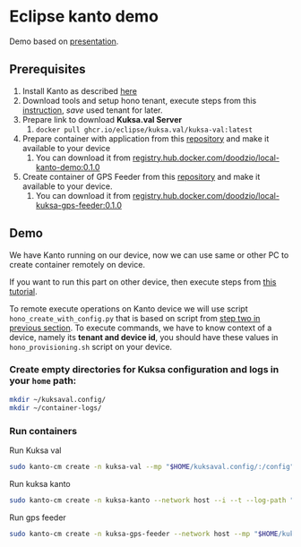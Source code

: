 # Eclipse kanto demo

Demo based on [presentation](https://www.youtube.com/watch?v=bMN_ZiUS3Bc).

## Prerequisites

1. Install Kanto as described [here](https://websites.eclipseprojects.io/kanto/docs/getting-started/install/)
2. Download tools and setup hono tenant, execute steps from this [instruction](https://websites.eclipseprojects.io/kanto/docs/getting-started/hono/), *save* used tenant for later.
3. Prepare link to download **Kuksa.val Server**
   1. `docker pull ghcr.io/eclipse/kuksa.val/kuksa-val:latest`
3. Prepare container with application from this [repository](https://github.com/boschglobal/kuksa.val/tree/kanto-kuksa-bridge/kuksa_apps/kanto) and make it available to your device
   1. You can download it from [registry.hub.docker.com/doodzio/local-kanto-demo:0.1.0](registry.hub.docker.com/doodzio/local-kanto-demo:0.1.0)
4. Create container of GPS Feeder from this [repository](https://github.com/eclipse/kuksa.val.feeders/tree/main/gps2val) and make it available to your device.
   1. You can download it from [registry.hub.docker.com/doodzio/local-kuksa-gps-feeder:0.1.0](registry.hub.docker.com/doodzio/local-kuksa-gps-feeder:0.1.0)

## Demo

We have Kanto running on our device, now we can use same or other PC to create container remotely on device.

If you want to run this part on other device, then execute steps from [this tutorial](https://websites.eclipseprojects.io/kanto/docs/getting-started/hono/#before-you-begin).

To remote execute operations on Kanto device we will use script `hono_create_with_config.py` that is based on script from [step two in previous section](#prerequisites). To execute commands, we have to know context of a device, namely its **tenant and device id**, you should have these values in `hono_provisioning.sh` script on your device.

### Create empty directories for Kuksa configuration and logs in your `home` path:

```bash
mkdir ~/kuksaval.config/
mkdir ~/container-logs/
```

### Run containers 

Run Kuksa val
```bash
sudo kanto-cm create -n kuksa-val --mp "$HOME/kuksaval.config/:/config" --network host --e LOG_LEVEL=ALL --i --t --log-path "$HOME/container-logs" ghcr.io/eclipse/kuksa.val/kuksa-val:master
```

Run kuksa kanto
```bash
sudo kanto-cm create -n kuksa-kanto --network host --i --t --log-path "$HOME/container-logs" registry.hub.docker.com/doodzio/local-kanto-demo:0.1.0
```

Run gps feeder

```bash
sudo kanto-cm create -n kuksa-gps-feeder --network host --mp "$HOME/kuksaval.config/:/config" --i --t --log-path "$HOME/container-logs" registry.hub.docker.com/doodzio/local-kuksa-gps-feeder:0.1.0
```